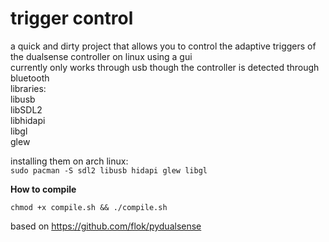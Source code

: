 # trigger control  
a quick and dirty project that allows you to control the adaptive triggers of the dualsense controller on linux using a gui  
currently only works through usb though the controller is detected through bluetooth  
libraries:  
libusb  
libSDL2  
libhidapi  
libgl  
glew  

installing them on arch linux:  
`sudo pacman -S sdl2 libusb hidapi glew libgl`  

**How to compile**  

`chmod +x compile.sh && ./compile.sh`  

based on https://github.com/flok/pydualsense
